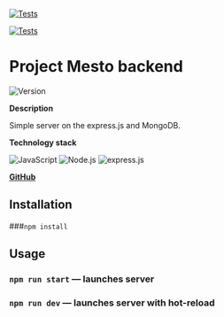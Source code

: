 [![Tests](https://github.com/sholq/express-mesto-gha/actions/workflows/tests-13-sprint.yml/badge.svg)](https://github.com/sholq/express-mesto-gha/actions/workflows/tests-13-sprint.yml)

[![Tests](https://github.com/sholq/express-mesto-gha/actions/workflows/tests-14-sprint.yml/badge.svg)](https://github.com/sholq/express-mesto-gha/actions/workflows/tests-14-sprint.yml)

# Project Mesto backend

<img alt="Version" src="https://img.shields.io/badge/version-0.1.0-blue.svg?cacheSeconds=2592000" />

**Description**

Simple server on the express.js and MongoDB.

**Technology stack**

<img alt="JavaScript" src="https://img.shields.io/badge/JavaScript-323330?style=for-the-badge&logo=javascript&logoColor=F7DF1E" /> <img alt="Node.js" src="https://img.shields.io/badge/Node.js-339933?style=for-the-badge&logo=nodedotjs&logoColor=white" /> <img alt="express.js" src="https://img.shields.io/badge/Express.js-000000?style=for-the-badge&logo=express&logoColor=white" />

**[GitHub](https://github.com/sholq/express-mesto-gha/)**

## Installation

###`npm install`

## Usage

### `npm run start` — launches server   
### `npm run dev` — launches server with hot-reload
